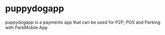 # puppydogapp
puppydogapp is a payments app that can be used for P2P, POS and Parking with ParkMobile App
